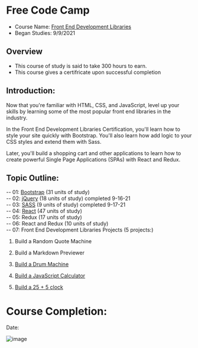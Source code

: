 # Free Code Camp
* Course Name: [Front End Development Libraries](https://www.freecodecamp.org/learn/front-end-development-libraries/)
* Began Studies: 9/9/2021

## Overview
* This course of study is said to take 300 hours to earn. 
* This course gives a certifricate upon successful completion

## Introduction:
Now that you're familiar with HTML, CSS, and JavaScript, level up your skills by learning some of the most popular front end libraries in the industry.

In the Front End Development Libraries Certification, you'll learn how to style your site quickly with Bootstrap. You'll also learn how add logic to your CSS styles and extend them with Sass.

Later, you'll build a shopping cart and other applications to learn how to create powerful Single Page Applications (SPAs) with React and Redux.


## Topic Outline: 
-- 01: [Bootstrap](https://github.com/EO4wellness/T-I-L/blob/main/FrontEnd/freeCodeCamp/Bootstrap.md) (31 units of study)<br>
-- 02: [jQuery](https://github.com/EO4wellness/T-I-L/blob/main/FrontEnd/freeCodeCamp/jQuery.md) (18 units of study) completed 9-16-21<br>
-- 03: [SASS](https://github.com/EO4wellness/T-I-L/blob/main/FrontEnd/freeCodeCamp/SASS.md) (9 units of study) completed 9-17-21<br>
-- 04: [React](https://github.com/EO4wellness/T-I-L/blob/main/FrontEnd/freeCodeCamp/React.md) (47 units of study)<br>
-- 05: Redux (17 units of study)<br>
-- 06: React and Redux (10 units of study)<br>
-- 07: Front End Development Libraries Projects (5 projects:)<br>

  1. Build a Random Quote Machine 

  2. Build a Markdown Previewer 

  3. [Build a Drum Machine](https://github.com/EO4wellness/T-I-L/blob/main/FrontEnd/freeCodeCamp/Build-Drum-Machine.md)

  4. [Build a JavaScript Calculator](https://github.com/EO4wellness/T-I-L/blob/main/FrontEnd/freeCodeCamp/Build-JS-Calculator.md)

  5. [Build a 25 + 5 clock](https://github.com/EO4wellness/T-I-L/blob/main/FrontEnd/freeCodeCamp/Build-Clock.md) 

# Course Completion: 
Date: 

![image](#)
